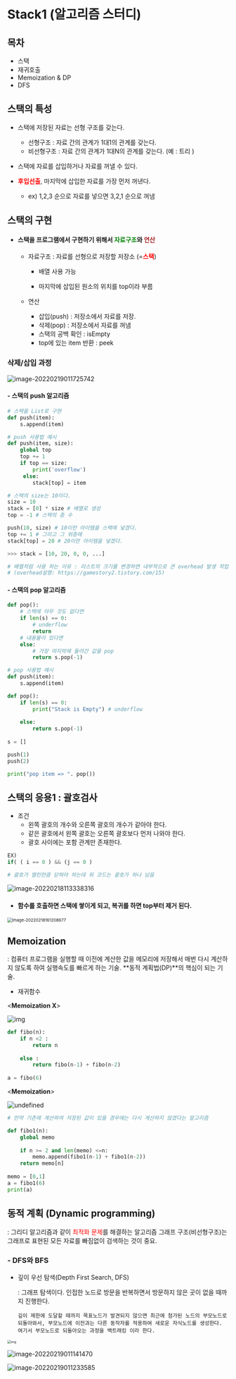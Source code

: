 

# Stack1 (알고리즘 스터디)

## 목차

- 스택
- 재귀호출
- Memoization & DP
- DFS



## 스택의 특성

- 스택에 저장된 자료는 선형 구조를 갖는다. 
  - 선형구조 : 자료 간의 관계가 1대1의 관계를 갖는다. 
  - 비선형구조 : 자료 간의 관계가 1대N의 관계를 갖는다. (예 : 트리 ) 

- 스택에 자료를 삽입하거나 자료를 꺼낼 수 있다.
- <span style = "color: red"> **후입선출**</span>, 마지막에 삽입한 자료를 가장 먼저 꺼낸다.
  - ex) 1,2,3 순으로 자료를 넣으면 3,2,1 순으로 꺼냄



## 스택의 구현

- #### 스택을 프로그램에서 구현하기 위해서 <span style='color : green'>**자료구조**</span>와 <span style='color : brown'>**연산**</span>

  - 자료구조 : 자료를 선형으로 저장할 저장소 (=<span style='color :red'>**스택**</span>)

    - 배열 사용 가능

    - 마지막에 삽입된 원소의 위치를 top이라 부름

      

  - 연산 

    - 삽입(push) : 저장소에서 자료를 저장. 
    - 삭제(pop) : 저장소에서 자료를 꺼냄
    - 스택의 공백 확인 : isEmpty
    - top에 있는 item 반환 : peek



###  삭제/삽입 과정

![image-20220219011725742](Stack1.assets/image-20220219011725742.png)

#### - 스택의 push 알고리즘

```python
# 스택을 List로 구현
def push(item):
	s.append(item)
```

```python
# push 사용법 예시
def push(item, size):
	global top
    top += 1
    if top == size:
        print('overflow')
     else:
        stack[top] = item

# 스택의 size는 10이다.         
size = 10
stack = [0] * size # 배열로 생성
top = -1 # 스택의 층 수 

push(10, size) # 10이란 아이템을 스택에 넣겠다.
top += 1 # 그리고 그 위층에 
stack[top] = 20 # 20이란 아이템을 넣겠다.

>>> stack = [10, 20, 0, 0, ...]

# 배열처럼 사용 하는 이유 : 리스트의 크기를 변경하면 내부적으로 큰 overhead 발생 작업으로 많은 시간이 소요 
# (overhead설명: https://gamestory2.tistory.com/15)
```



#### - 스택의 pop 알고리즘

```python
def pop():
    # 스택에 아무 것도 없다면
    if len(s) == 0: 
        # underflow
        return
    # 내용물이 있다면
    else: 
        # 가장 마지막에 들어간 값을 pop
        return s.pop(-1)
```

```python
# pop 사용법 예시
def push(item):
    s.append(item)

def pop():
    if len(s) == 0:
        print("Stack is Empty") # underflow
    
    else: 
        return s.pop(-1)
    
s = []

push(1)
push(2)

print("pop item => ". pop())
```



## 스택의 응용1 : 괄호검사

- 조건 
  - 왼쪽 괄호의 개수와 오른쪽 괄호의 개수가 같아야 한다.
  - 같은 괄호에서 왼쪽 괄호는 오른쪽 괄호보다 먼저 나와야 한다. 
  - 괄호 사이에는 포함 관계만 존재한다.

```python
EX)
if( ( i == 0 ) && (j == 0 )

# 괄호가 열린만큼 닫혀야 하는데 위 코드는 괄호가 하나 남음
```

![image-20220218113338316](Stack1.assets/image-20220218113338316.png)

- #### 함수를 호출하면 스택에 쌓이게 되고, 복귀를 하면 top부터 제거 된다. 

<img src="Stack1.assets/image-20220218161208677.png" alt="image-20220218161208677" style="zoom: 67%;" />



## Memoization

: 컴퓨터 프로그램을 실행할 때 이전에 계산한 값을 메모리에 저장해서 매번 다시 계산하지 않도록 하여 실행속도를 빠르게 하는 기술.
**동적 계획법(DP)**의 핵심이 되는 기술.

- 재귀함수

  

 <**Memoization X**>

![img](Stack1.assets/73815909-adcde680-482a-11ea-8674-6b09dccf324a.PNG)

```python
def fibo(n):
    if n <2 :
        return n
    
    else :
        return fibo(n-1) + fibo(n-2)
        
a = fibo(6)
```



<**Memoization**>

![undefined](Stack1.assets/73816764-c8a15a80-482c-11ea-8636-182db7a66ccd.PNG)

```python
# 만약 기존에 계산하여 저장된 값이 있을 경우에는 다시 계산하지 않겠다는 알고리즘

def fibo1(n):
    global memo
    
    if n >= 2 and len(memo) <=n:
        memo.append(fibo1(n-1) + fibo1(n-2))
    return memo[n]
    
memo = [0,1]
a = fibo1(6)
print(a)
```





## 동적 계획 (Dynamic programming)

: 그리디 알고리즘과 같이 <span style = "color: red">최적화 문제</span>를 해결하는 알고리즘
그래프 구조(비선형구조)는 그래프로 표현된 모든 자료를 빠짐없이 검색하는 것이 중요. 



### - DFS와 BFS

- 깊이 우선 탐색(Depth First Search, DFS)

  :  그래프 탐색이다. 인접한 노드로 방문을 반복하면서 방문하지 않은 곳이 없을 때까지 진행한다. 

  ```
  깊이 제한에 도달할 때까지 목표노드가 발견되지 않으면 최근에 첨가된 노드의 부모노드로 되돌아와서, 부모노드에 이전과는 다른 동작자를 적용하여 새로운 자식노드를 생성한다.
  여기서 부모노드로 되돌아오는 과정을 백트래킹 이라 한다.
  ```

<img src="Stack1.assets/Depth-First-Search.gif" alt="img" style="zoom:50%;" />

![image-20220219011141470](Stack1.assets/image-20220219011141470.png)

![image-20220219011233585](Stack1.assets/image-20220219011233585.png)

